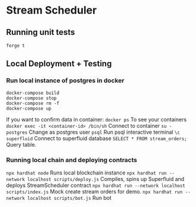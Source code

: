 # Stream Scheduler

## Running unit tests

`forge t`

## Local Deployment + Testing

### Run local instance of postgres in docker

```
docker-compose build
docker-compose stop
docker-compose rm -f
docker-compose up
```

If you want to confirm data in container:
`docker ps` To see your containers
`docker exec -it <container-id> /bin/sh` Connect to container
`su - postgres` Change as postgres user
`psql` Run psql interactive terminal
`\c superfluid` Connect to superfluid database
`SELECT * FROM stream_orders;` Query table.

### Running local chain and deploying contracts

`npx hardhat node` Runs local blockchain instance
`npx hardhat run --network localhost scripts/deploy.js` Compiles, spins up Superfluid and deploys StreamScheduler contract
`npx hardhat run --network localhost scripts/index.js` Mock create stream orders for demo.
`npx hardhat run --network localhost scripts/bot.js` Run bot
